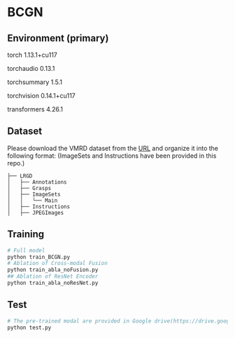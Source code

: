 # BCGN

## Environment (primary)
torch                     1.13.1+cu117

torchaudio                0.13.1

torchsummary              1.5.1

torchvision               0.14.1+cu117

transformers              4.26.1


## Dataset

Please download the VMRD dataset from the [URL](https://www.dropbox.com/s/ff0f4bqw4s1pxa2/VMRD%20V2%20fixed.tar.gz?dl=0) and organize it into the following format: (ImageSets and Instructions have been provided in this repo.)
```
├── LRGD
│   ├── Annotations
│   ├── Grasps
│   ├── ImageSets
│   │   └── Main
│   ├── Instructions
│   ├── JPEGImages
```

## Training
  ```bash
  # Full model
  python train_BCGN.py
  # Ablation of Cross-modal Fusion
  python train_abla_noFusion.py
  ## Ablation of ResNet Encoder
  python train_abla_noResNet.py
  ```
## Test
  ```bash
  # The pre-trained modal are provided in Google drive(https://drive.google.com/file/d/15ETcqYkG3x1zX-2fRzJcP2ChA-mGesw3/view?usp=drive_link)
  python test.py
  ```

